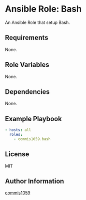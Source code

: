 Ansible Role: Bash
=========

An Ansible Role that setup Bash.

Requirements
------------

None.

Role Variables
--------------

None.

Dependencies
------------

None.

Example Playbook
----------------

```yaml
- hosts: all
  roles:
    - commis1059.bash
```

License
-------

MIT

Author Information
------------------

[commis1059](https://github.com/commis1059)
